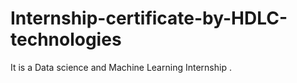 # Internship-certificate-by-HDLC-technologies
It is a Data science and Machine Learning Internship .
